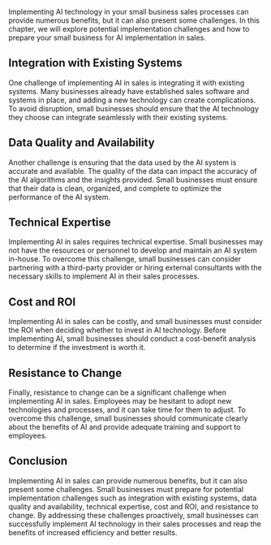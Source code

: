 
Implementing AI technology in your small business sales processes can provide numerous benefits, but it can also present some challenges. In this chapter, we will explore potential implementation challenges and how to prepare your small business for AI implementation in sales.

Integration with Existing Systems
---------------------------------

One challenge of implementing AI in sales is integrating it with existing systems. Many businesses already have established sales software and systems in place, and adding a new technology can create complications. To avoid disruption, small businesses should ensure that the AI technology they choose can integrate seamlessly with their existing systems.

Data Quality and Availability
-----------------------------

Another challenge is ensuring that the data used by the AI system is accurate and available. The quality of the data can impact the accuracy of the AI algorithms and the insights provided. Small businesses must ensure that their data is clean, organized, and complete to optimize the performance of the AI system.

Technical Expertise
-------------------

Implementing AI in sales requires technical expertise. Small businesses may not have the resources or personnel to develop and maintain an AI system in-house. To overcome this challenge, small businesses can consider partnering with a third-party provider or hiring external consultants with the necessary skills to implement AI in their sales processes.

Cost and ROI
------------

Implementing AI in sales can be costly, and small businesses must consider the ROI when deciding whether to invest in AI technology. Before implementing AI, small businesses should conduct a cost-benefit analysis to determine if the investment is worth it.

Resistance to Change
--------------------

Finally, resistance to change can be a significant challenge when implementing AI in sales. Employees may be hesitant to adopt new technologies and processes, and it can take time for them to adjust. To overcome this challenge, small businesses should communicate clearly about the benefits of AI and provide adequate training and support to employees.

Conclusion
----------

Implementing AI in sales can provide numerous benefits, but it can also present some challenges. Small businesses must prepare for potential implementation challenges such as integration with existing systems, data quality and availability, technical expertise, cost and ROI, and resistance to change. By addressing these challenges proactively, small businesses can successfully implement AI technology in their sales processes and reap the benefits of increased efficiency and better results.
